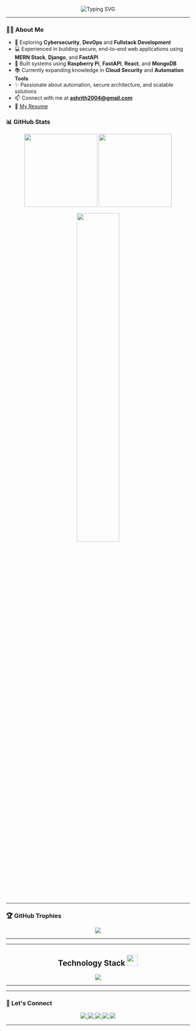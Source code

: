 <!-- Banner Section -->
<p align="center">
  <img src="https://readme-typing-svg.herokuapp.com?font=Fira+Code&size=28&duration=4000&pause=600&color=7BF7D3&background=000000&center=true&vCenter=true&multiline=true&width=500&height=80&lines=Hey+%F0%9F%91%8B,+I'm+Ashrith!" alt="Typing SVG" />
</p>

---

### 👨‍💻 About Me
- 🔧 Exploring **Cybersecurity**, **DevOps** and **Fullstack Development**
- 💻 Experienced in building secure, end-to-end web applications using **MERN Stack**, **Django**, and **FastAPI**
- 🧠 Built systems using **Raspberry Pi**, **FastAPI**, **React**, and **MongoDB**
- 📚 Currently expanding knowledge in **Cloud Security** and **Automation Tools**
- ✨ Passionate about automation, secure architecture, and scalable solutions
- 📫 Connect with me at **ashrith2004@gmail.com**
- 📄 [My Resume]([https://your-resume-link.com](https://drive.google.com/file/d/1eoZvwwQkyN5S5VU1rHfj2fc4PQaYHveN/view?usp=sharing))

### 📊 GitHub Stats

<p align="center">
  <img src="https://github-readme-stats.vercel.app/api?username=Ashrith6904&theme=onedark&show_icons=true&hide_border=true" height="200"/>
  <img src="https://github-readme-streak-stats.herokuapp.com?user=Ashrith6904&theme=onedark&hide_border=true" height="200"/>
</p>
<p align="center">
  <img src="https://github-readme-stats.vercel.app/api/top-langs/?username=Ashrith6904&layout=compact&theme=onedark&hide_border=true" width="48%"/>
</p>

---

### 🏆 GitHub Trophies

<p align="center">
  <img src="https://github-profile-trophy.vercel.app/?username=Ashrith6904&theme=algolia&no-frame=true&row=1&margin-w=10" />
</p>

---

---

<p>
<h2 align="center">Technology Stack <img src="https://media.giphy.com/media/WUlplcMpOCEmTGBtBW/giphy.gif" width="30"></h2>
<p align="center">
  <img src="https://skillicons.dev/icons?i=c,cpp,java,python,javascript,html,css,react,nodejs,mongodb,mysql,git,github,docker,jenkins,aws,vercel,django,linux,bash" />
</p>


---

---

### 🔗 Let's Connect

<p align="center">
  <a href="https://www.linkedin.com/in/ashrith-s-354b1b331/">
    <img src="https://img.shields.io/badge/LinkedIn-0A66C2?style=for-the-badge&logo=linkedin&logoColor=white"/>
  </a>
  <a href="https://www.instagram.com/ashrith6904/">
    <img src="https://img.shields.io/badge/Instagram-E4405F?style=for-the-badge&logo=instagram&logoColor=white"/>
  </a>
  <a href="https://leetcode.com/u/Ashrith6904/">
    <img src="https://img.shields.io/badge/LeetCode-FFA116?style=for-the-badge&logo=leetcode&logoColor=black"/>
  </a>
  <a href="https://dev.to/yourdevto">
    <img src="https://img.shields.io/badge/Dev.to-0A0A0A?style=for-the-badge&logo=devdotto&logoColor=white"/>
  </a>
  <a href="https://www.codechef.com/users/ashrith6904">
  <img src="https://img.shields.io/badge/CodeChef-5B4638?style=for-the-badge&logo=codechef&logoColor=white"/>
</a>

</p>

---
